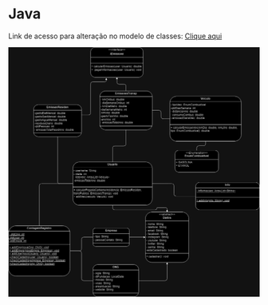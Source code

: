# Java

Link de acesso para alteração no modelo de classes: <a href="https://drive.google.com/file/d/1W8VZD_CTD39bhlMFt3jN-xsJjfdNoMwC/view?usp=sharing">Clique aqui</a>

<img src="Modelo-classes-java-Global01.drawio.png" alt="imagem_modelo"/>
